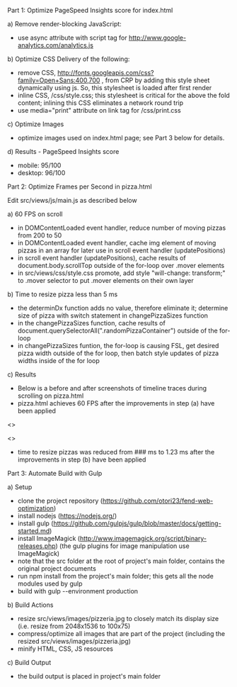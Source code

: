 
Part 1: Optimize PageSpeed Insights score for index.html

a) Remove render-blocking JavaScript:
- use async attribute with script tag for http://www.google-analytics.com/analytics.js

b) Optimize CSS Delivery of the following:
- remove CSS, http://fonts.googleapis.com/css?family=Open+Sans:400,700 , from CRP by adding this style sheet dynamically using js. So, this stylesheet is loaded after first render
- inline CSS, /css/style.css; this stylesheet is critical for the above the fold content; inlining this CSS eliminates a network round trip 
- use media="print" attribute on link tag for /css/print.css 

c) Optimize Images 
- optimize images used on index.html page; see Part 3 below for details.

d) Results - PageSpeed Insights score
- mobile: 95/100
- desktop: 96/100

Part 2: Optimize Frames per Second in pizza.html

Edit src/views/js/main.js as described below

a) 60 FPS on scroll

- in DOMContentLoaded event handler, reduce number of moving pizzas from 200 to 50
- in DOMContentLoaded event handler, cache img element of moving pizzas in an array for later use in scroll event handler (updatePositions)
- in scroll event handler (updatePositions), cache results of document.body.scrollTop outside of the for-loop over .mover elements
- in src/views/css/style.css promote, add style "will-change: transform;" to .mover selector to put .mover elements on their own layer

b) Time to resize pizza less than 5 ms

- the determinDx function adds no value, therefore eliminate it; determine size of pizza with switch statement in changePizzaSizes function
- in the changePizzaSizes function, cache results of document.querySelectorAll(".randomPizzaContainer") outside of the for-loop
- in changePizzaSizes funtion, the for-loop is causing FSL, get desired pizza width outside of the for loop, then batch 
style updates of pizza widths inside of the for loop

c) Results

- Below is a before and after screenshots of timeline traces during scrolling on pizza.html
- pizza.html achieves 60 FPS after the improvements in step (a) have been applied

<<before image>>

<<after image>>

- time to resize pizzas was reduced from ### ms to 1.23 ms after the improvements in step (b) have been applied

Part 3: Automate Build with Gulp

a) Setup
- clone the project repository (https://github.com/otori23/fend-web-optimization)
- install nodejs (https://nodejs.org/)
- install gulp (https://github.com/gulpjs/gulp/blob/master/docs/getting-started.md)
- install ImageMagick (http://www.imagemagick.org/script/binary-releases.php)
(the gulp plugins for image manipulation use ImageMagick)
- note that the src folder at the root of project's main folder, contains the original project documents
- run npm install from the project's main folder; this gets all the node modules used by gulp
- build with gulp --environment production

b) Build Actions
- resize src/views/images/pizzeria.jpg to closely match its display size (i.e. resize from 2048x1536 to 100x75)
- compress/optimize all images that are part of the project (including the resized src/views/images/pizzeria.jpg)
- minify HTML, CSS, JS resources

c) Build Output
- the build output is placed in project's main folder